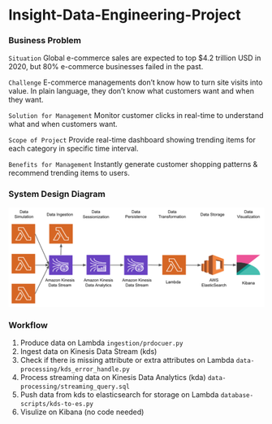 # Insight-Data-Engineering-Project

### Business Problem
`Situation`  Global e-commerce sales are expected to top $4.2 trillion USD in 2020, but 80% e-commerce businesses failed in the past. 

`Challenge`  E-commerce managements don’t know how to turn site visits into value. In plain language, they don’t know what customers want and when they want.

`Solution for Management`  Monitor customer clicks  in real-time to understand what and when customers want. 

`Scope of Project`   Provide real-time dashboard showing trending items for each category in specific time  interval.

`Benefits for Management`   Instantly generate customer shopping patterns & recommend trending items to users.


### System Design Diagram
<img src="https://github.com/AddyZhang/Insight-Data-Engineering-Project/blob/master/myimage/system_design.png">

### Workflow
1. Produce data on Lambda `ingestion/prdocuer.py`
2. Ingest data on Kinesis Data Stream (kds)
3. Check if there is missing attribute or extra attributes on Lambda `data-processing/kds_error_handle.py`
4. Process streaming data on Kinesis Data Analytics (kda) `data-processing/streaming_query.sql`
5. Push data from kds to elasticsearch for storage on Lambda `database-scripts/kds-to-es.py`
6. Visulize on Kibana (no code needed)

